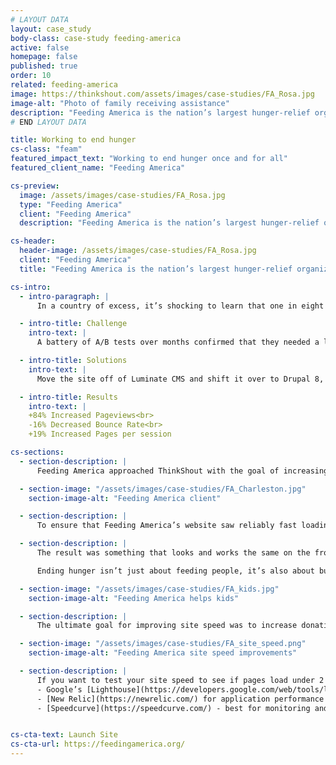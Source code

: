 ```yaml
---
# LAYOUT DATA
layout: case_study
body-class: case-study feeding-america
active: false
homepage: false
published: true
order: 10
related: feeding-america
image: https://thinkshout.com/assets/images/case-studies/FA_Rosa.jpg
image-alt: "Photo of family receiving assistance"
description: "Feeding America is the nation’s largest hunger-relief organization, and exists to end hunger once and for all."
# END LAYOUT DATA

title: Working to end hunger
cs-class: "feam"
featured_impact_text: "Working to end hunger once and for all"
featured_client_name: "Feeding America"

cs-preview:
  image: /assets/images/case-studies/FA_Rosa.jpg
  type: "Feeding America"
  client: "Feeding America"
  description: "Feeding America is the nation’s largest hunger-relief organization, and exists to end hunger once and for all."

cs-header:
  header-image: /assets/images/case-studies/FA_Rosa.jpg
  client: "Feeding America"
  title: "Feeding America is the nation’s largest hunger-relief organization, and exists to end hunger once and for all."

cs-intro:
  - intro-paragraph: |
      In a country of excess, it’s shocking to learn that one in eight people in the United States suffers from hunger and food insecurity. That’s why Feeding America (the nation’s largest hunger-relief organization) exists -- to end hunger once and for all. Together with individuals, charities, businesses, and the government, the organization works to supply food and funds to a network of 200 food banks and 60,000 pantries.

  - intro-title: Challenge
    intro-text: |
      A battery of A/B tests over months confirmed that they needed a lightning fast site to increase conversion rates.

  - intro-title: Solutions
    intro-text: |
      Move the site off of Luminate CMS and shift it over to Drupal 8, with hosting by Pantheon.

  - intro-title: Results
    intro-text: |
    +84% Increased Pageviews<br>
    -16% Decreased Bounce Rate<br>
    +19% Increased Pages per session

cs-sections:
  - section-description: |
      Feeding America approached ThinkShout with the goal of increasing site speed and conversions at the end of the summer with the very tight timeline of launching October 15. ThinkShout’s mission was to study their current site, figure out how they could break it down into structured components, and then put the puzzle back together again in Drupal in time for the key fundraising season.

  - section-image: "/assets/images/case-studies/FA_Charleston.jpg"
    section-image-alt: "Feeding America client"

  - section-description: |
      To ensure that Feeding America’s website saw reliably fast loading speeds, even during large spikes in traffic, ThinkShout recommended hosting their site on Pantheon. Milliseconds can make all the difference, and in this case, it could mean a substantial loss in donations. With Pantheon’s Global CDN, sites hosted on the platform are optimized to deliver content to users anywhere across the globe securely and at blazing fast speeds.

  - section-description: |
      The result was something that looks and works the same on the front end but is easier to navigate on the admin side and performs exponentially faster.  

      Ending hunger isn’t just about feeding people, it’s also about building awareness of the issue and empathy for children, families and seniors who are struggling with hunger. The website provides resources beyond just where to get meals and, with the right strategy, hierarchy of content and user experience, they can provide the pathways to that information -- and do so at lightning speed.

  - section-image: "/assets/images/case-studies/FA_kids.jpg"
    section-image-alt: "Feeding America helps kids"

  - section-description: |
      The ultimate goal for improving site speed was to increase donation conversions for Feeding America. We’re thrilled to report that not only did donations increase but so did their website engagement -- most importantly, donations were up 28% YOY on Giving Tuesday alone.

  - section-image: "/assets/images/case-studies/FA_site_speed.png"
    section-image-alt: "Feeding America site speed improvements"

  - section-description: |
      If you want to test your site speed to see if pages load under 2 seconds, here are some tools we recommend:
      - Google’s [Lighthouse](https://developers.google.com/web/tools/lighthouse/) audit  
      - [New Relic](https://newrelic.com/) for application performance  
      - [Speedcurve](https://speedcurve.com/) - best for monitoring and auditing over time  


cs-cta-text: Launch Site
cs-cta-url: https://feedingamerica.org/
---
```

